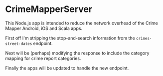 # CrimeMapperServer

This Node.js app is intended to reduce the network overhead of the Crime Mapper Android, iOS and Scala apps. 

First off I'm stripping the stop-and-search information from the ```crimes-street-dates``` endpoint.

Next will be (perhaps) modifying the response to include the category mapping for crime report categories.

Finally the apps will be updated to handle the new endpoint.
